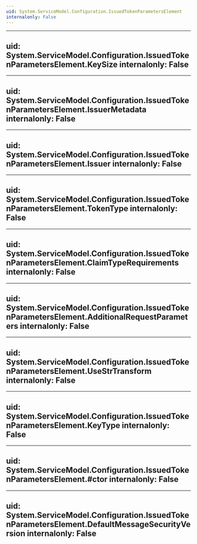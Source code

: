 ```yaml
---
uid: System.ServiceModel.Configuration.IssuedTokenParametersElement
internalonly: False
---
```


---
uid: System.ServiceModel.Configuration.IssuedTokenParametersElement.KeySize
internalonly: False
---

---
uid: System.ServiceModel.Configuration.IssuedTokenParametersElement.IssuerMetadata
internalonly: False
---

---
uid: System.ServiceModel.Configuration.IssuedTokenParametersElement.Issuer
internalonly: False
---

---
uid: System.ServiceModel.Configuration.IssuedTokenParametersElement.TokenType
internalonly: False
---

---
uid: System.ServiceModel.Configuration.IssuedTokenParametersElement.ClaimTypeRequirements
internalonly: False
---

---
uid: System.ServiceModel.Configuration.IssuedTokenParametersElement.AdditionalRequestParameters
internalonly: False
---

---
uid: System.ServiceModel.Configuration.IssuedTokenParametersElement.UseStrTransform
internalonly: False
---

---
uid: System.ServiceModel.Configuration.IssuedTokenParametersElement.KeyType
internalonly: False
---

---
uid: System.ServiceModel.Configuration.IssuedTokenParametersElement.#ctor
internalonly: False
---

---
uid: System.ServiceModel.Configuration.IssuedTokenParametersElement.DefaultMessageSecurityVersion
internalonly: False
---
